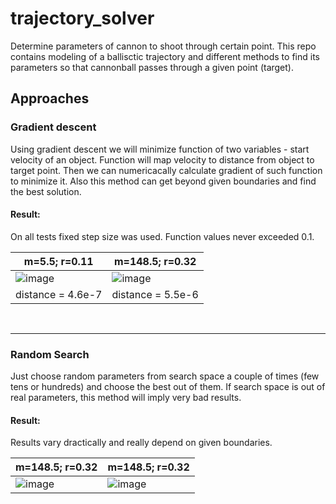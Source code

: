 # trajectory_solver
Determine parameters of cannon to shoot through certain point. This repo contains modeling of a ballisctic trajectory and different methods to find its parameters so that cannonball passes through a given point (target). 

## Approaches

### Gradient descent
Using gradient descent we will minimize function of two variables - start velocity of an object. Function will map velocity to distance from object to target point. Then we can numericacally calculate gradient of such function to minimize it. Also this method can get beyond given boundaries and find the best solution. 
#### Result:
On all tests fixed step size was used. Function values never exceeded 0.1. 
<br>

| m=5.5; r=0.11 | m=148.5; r=0.32 |
| ------------- | ------------- |
|![image](https://github.com/u5ele55/trajectory_solver/assets/99137907/90fee44e-b1f5-4358-91d1-bec57bde9c97)|![image](https://github.com/u5ele55/trajectory_solver/assets/99137907/b1c306ef-0fd5-41fb-9a87-1b3c68720309)|
| distance = 4.6e-7 | distance = 5.5e-6 |
<br>

<hr>

### Random Search
Just choose random parameters from search space a couple of times (few tens or hundreds) and choose the best out of them. If search space is out of real parameters, this method will imply very bad results. 
#### Result:
Results vary dractically and really depend on given boundaries.

| m=148.5; r=0.32 | m=148.5; r=0.32 |
| ------------- | ------------- |
|![image](https://github.com/u5ele55/trajectory_solver/assets/99137907/677835c8-ae0b-4865-aab5-660d848192b2) | ![image](https://github.com/u5ele55/trajectory_solver/assets/99137907/325e4bf5-4594-436c-b7ea-76624ee42593)|

